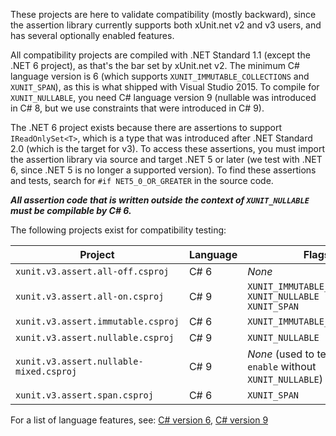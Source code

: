 These projects are here to validate compatibility (mostly backward), since the assertion library currently
supports both xUnit.net v2 and v3 users, and has several optionally enabled features.

All compatibility projects are compiled with .NET Standard 1.1 (except the .NET 6 project), as that's the bar
set by xUnit.net v2. The minimum C# language version is 6 (which supports `XUNIT_IMMUTABLE_COLLECTIONS` and
`XUNIT_SPAN`), as this is what shipped with Visual Studio 2015. To compile for `XUNIT_NULLABLE`, you need C#
language version 9 (nullable was introduced in C# 8, but we use constraints that were introduced in C# 9).

The .NET 6 project exists because there are assertions to support `IReadOnlySet<T>`, which is a type that was
introduced after .NET Standard 2.0 (which is the target for v3). To access these assertions, you must import the
assertion library via source and target .NET 5 or later (we test with .NET 6, since .NET 5 is no longer a supported
version). To find these assertions and tests, search for `#if NET5_0_OR_GREATER` in the source code.

_**All assertion code that is written outside the context of `XUNIT_NULLABLE` must be compilable by C# 6.**_

The following projects exist for compatibility testing:

| Project                                  | Language | Flags                                                               |
| ---------------------------------------- | -------- | ------------------------------------------------------------------- |
| `xunit.v3.assert.all-off.csproj`         | C# 6     | _None_                                                              |
| `xunit.v3.assert.all-on.csproj`          | C# 9     | `XUNIT_IMMUTABLE_COLLECTIONS`<br/>`XUNIT_NULLABLE`<br/>`XUNIT_SPAN` |
| `xunit.v3.assert.immutable.csproj`       | C# 6     | `XUNIT_IMMUTABLE_COLLECTIONS`                                       |
| `xunit.v3.assert.nullable.csproj`        | C# 9     | `XUNIT_NULLABLE`                                                    |
| `xunit.v3.assert.nullable-mixed.csproj`  | C# 9     | _None_ (used to test `#nullable enable` without `XUNIT_NULLABLE`)   |
| `xunit.v3.assert.span.csproj`            | C# 6     | `XUNIT_SPAN`                                                        |

For a list of language features, see:
[C# version 6](https://learn.microsoft.com/en-us/dotnet/csharp/whats-new/csharp-version-history#c-version-60),
[C# version 9](https://learn.microsoft.com/en-us/dotnet/csharp/whats-new/csharp-version-history#c-version-9)
